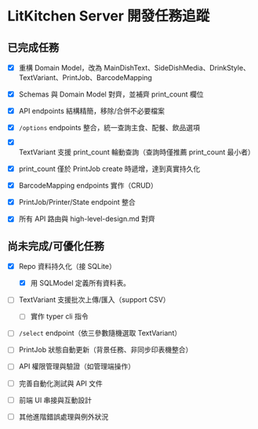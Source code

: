 # LitKitchen Server 開發任務追蹤

## 已完成任務

- [x] 重構 Domain Model，改為 MainDishText、SideDishMedia、DrinkStyle、TextVariant、PrintJob、BarcodeMapping
- [x] Schemas 與 Domain Model 對齊，並補齊 print_count 欄位
- [x] API endpoints 結構精簡，移除/合併不必要檔案
- [x] `/options` endpoints 整合，統一查詢主食、配餐、飲品選項
- [x] TextVariant 支援 print_count 輪動查詢（查詢時僅推薦 print_count 最小者）
- [x] print_count 僅於 PrintJob create 時遞增，達到真實持久化
- [x] BarcodeMapping endpoints 實作（CRUD）
- [x] PrintJob/Printer/State endpoint 整合
- [x] 所有 API 路由與 high-level-design.md 對齊


## 尚未完成/可優化任務

- [x] Repo 資料持久化（接 SQLite）
    - [x] 用 SQLModel 定義所有資料表。
- [ ] TextVariant 支援批次上傳/匯入（support CSV）
    - [ ] 實作 typer cli 指令
- [ ] `/select` endpoint（依三參數隨機選取 TextVariant）
- [ ] PrintJob 狀態自動更新（背景任務、非同步印表機整合）
- [ ] API 權限管理與驗證（如管理端操作）
- [ ] 完善自動化測試與 API 文件
- [ ] 前端 UI 串接與互動設計
- [ ] 其他進階錯誤處理與例外狀況

